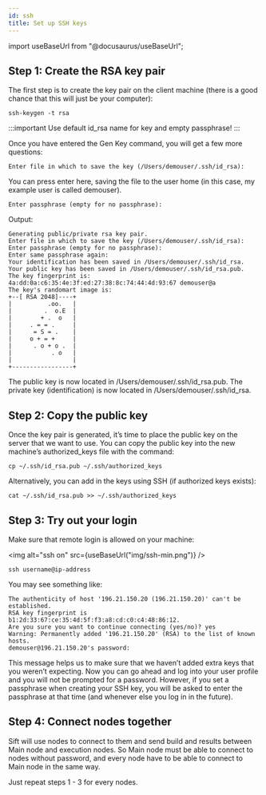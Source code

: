 ```yaml
---
id: ssh
title: Set up SSH keys
---
```


import useBaseUrl from "@docusaurus/useBaseUrl";

## Step 1: Create the RSA key pair

The first step is to create the key pair on the client machine (there is a good chance that this will just be your computer):

```
ssh-keygen -t rsa
```

:::important
Use default id_rsa name for key and empty passphrase!
:::

Once you have entered the Gen Key command, you will get a few more questions:

```
Enter file in which to save the key (/Users/demouser/.ssh/id_rsa):
```

You can press enter here, saving the file to the user home (in this case, my example user is called demouser).

```
Enter passphrase (empty for no passphrase):
```

Output:

```
Generating public/private rsa key pair.
Enter file in which to save the key (/Users/demouser/.ssh/id_rsa):
Enter passphrase (empty for no passphrase):
Enter same passphrase again:
Your identification has been saved in /Users/demouser/.ssh/id_rsa.
Your public key has been saved in /Users/demouser/.ssh/id_rsa.pub.
The key fingerprint is:
4a:dd:0a:c6:35:4e:3f:ed:27:38:8c:74:44:4d:93:67 demouser@a
The key's randomart image is:
+--[ RSA 2048]----+
|          .oo.   |
|         .  o.E  |
|        + .  o   |
|     . = = .     |
|      = S = .    |
|     o + = +     |
|      . o + o .  |
|           . o   |
|                 |
+-----------------+
```

The public key is now located in /Users/demouser/.ssh/id_rsa.pub. The private key (identification) is now located in /Users/demouser/.ssh/id_rsa.

## Step 2: Copy the public key

Once the key pair is generated, it’s time to place the public key on the server that we want to use.
You can copy the public key into the new machine’s authorized_keys file with the command:

```
cp ~/.ssh/id_rsa.pub ~/.ssh/authorized_keys
```

Alternatively, you can add in the keys using SSH (if authorized keys exists):

```
cat ~/.ssh/id_rsa.pub >> ~/.ssh/authorized_keys
```

## Step 3: Try out your login

Make sure that remote login is allowed on your machine:

<img alt="ssh on" src={useBaseUrl("img/ssh-min.png")} />

```
ssh username@ip-address
```

You may see something like:

```
The authenticity of host '196.21.150.20 (196.21.150.20)' can't be established.
RSA key fingerprint is b1:2d:33:67:ce:35:4d:5f:f3:a8:cd:c0:c4:48:86:12.
Are you sure you want to continue connecting (yes/no)? yes
Warning: Permanently added '196.21.150.20' (RSA) to the list of known hosts.
demouser@196.21.150.20's password:
```

This message helps us to make sure that we haven’t added extra keys that you weren’t expecting.
Now you can go ahead and log into your user profile and you will not be prompted for a password. However, if you set a passphrase when creating your SSH key, you will be asked to enter the passphrase at that time (and whenever else you log in in the future).

## Step 4: Connect nodes together

Sift will use nodes to connect to them and send build and results between Main node and execution nodes. So Main node must be able to connect to nodes without password, and every node have to be able to connect to Main node in the same way.

Just repeat steps 1 - 3 for every nodes.
